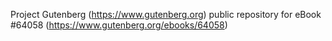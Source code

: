 Project Gutenberg (https://www.gutenberg.org) public repository for
eBook #64058 (https://www.gutenberg.org/ebooks/64058)
